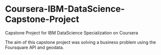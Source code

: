 # Coursera-IBM-DataScience-Capstone-Project
Capstone Project for IBM DataScience Specialization on Coursera

The aim of this capstone project was solving a business problem using the Foursquare API and geodata. 
